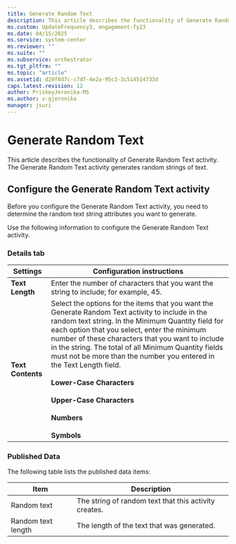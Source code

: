 ```yaml
---
title: Generate Random Text
description: This article describes the functionality of Generate Random Text activity.
ms.custom: UpdateFrequency3, engagement-fy23
ms.date: 04/15/2025
ms.service: system-center
ms.reviewer: ""
ms.suite: ""
ms.subservice: orchestrator
ms.tgt_pltfrm: ""
ms.topic: "article"
ms.assetid: d20f8d7c-c7d7-4e2a-95c3-3c514514733d
caps.latest.revision: 12
author: PriskeyJeronika-MS
ms.author: v-gjeronika
manager: jsuri
---
```

# Generate Random Text

This article describes the functionality of Generate Random Text activity. The Generate Random Text activity generates random strings of text.  

## Configure the Generate Random Text activity

 Before you configure the Generate Random Text activity, you need to determine the random text string attributes you want to generate.  

 Use the following information to configure the Generate Random Text activity.  

### Details tab  

|Settings|Configuration instructions|  
|--------------|--------------------------------|  
|**Text Length**|Enter the number of characters that you want the string to include; for example, 45.|  
|**Text Contents**|Select the options for the items that you want the Generate Random Text activity to include in the random text string. In the Minimum Quantity field for each option that you select, enter the minimum number of these characters that you want to include in the string. The total of all Minimum Quantity fields must not be more than the number you entered in the Text Length field.<br /><br /> **Lower-Case Characters**<br /><br /> **Upper-Case Characters**<br /><br /> **Numbers**<br /><br /> **Symbols**|  

### Published Data

 The following table lists the published data items:  

|Item|Description|  
|----------|-----------------|  
|Random text|The string of random text that this activity creates.|  
|Random text length|The length of the text that was generated.|
